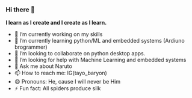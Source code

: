 ### Hi there 👋

**I learn as I create and I create as I learn.**

- 🔭 I’m currently working on my skills
- 🌱 I’m currently learning python/ML and embedded systems (Ardiuno brogrammer)
- 👯 I’m looking to collaborate on python desktop apps.
- 🤔 I’m looking for help with Machine Learning and embedded systems
- 💬 Ask me about Naruto
- 📫 How to reach me: IG(tayo_baryon)
- 😄 Pronouns: He, cause I will never be Him
- ⚡ Fun fact: All spiders produce silk
